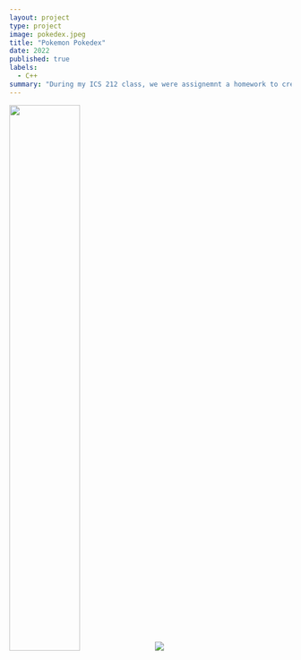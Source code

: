 ```yaml
---
layout: project
type: project
image: pokedex.jpeg
title: "Pokemon Pokedex"
date: 2022
published: true
labels:
  - C++
summary: "During my ICS 212 class, we were assignemnt a homework to create a functional Pokemon Pokedex in C++."
---
```

<div class="text-center p-4">
  <img src="https://assets.pokemon.com/assets/cms2/img/pokedex/full//390.png" width = "50%">
  <img srtc="https://assets.pokemon.com/assets/cms2/img/pokedex/full//393.png">
  <img src="https://assets.pokemon.com/assets/cms2/img/pokedex/full//387.png">
</div>




```cpp

```

